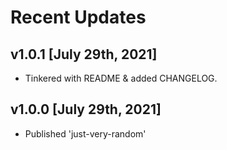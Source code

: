 # Recent Updates #
## v1.0.1 [July 29th, 2021] ##
* Tinkered with README & added CHANGELOG.

## v1.0.0 [July 29th, 2021] ##
* Published 'just-very-random'